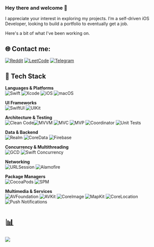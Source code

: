 ### Hey there and welcome 👋

I appreciate your interest in exploring my projects. I’m a self-driven iOS Developer, looking to build a portfolio to eventually get a job. <br/>

Here's a bit of what I've been working on.

## 🌐 Contact me:
[![Reddit](https://img.shields.io/badge/Reddit-%23FF4500.svg?style=for-the-badge&logo=Reddit&logoColor=white)](https://www.reddit.com/user/orthodoxxx_/)
[![LeetCode](https://img.shields.io/badge/LeetCode-FFA116?style=for-the-badge&logo=LeetCode&logoColor=white)](https://leetcode.com/orthodoxxx/)
[![Telegram](https://img.shields.io/badge/Telegram-2CA5E0?style=for-the-badge&logo=telegram&logoColor=white)](https://t.me/orthodoxxx03)
## 🧰 Tech Stack
**Languages & Platforms**  
![Swift](https://img.shields.io/badge/Swift-0A84FF?style=for-the-badge&logo=swift&logoColor=white)
![Xcode](https://img.shields.io/badge/Xcode-0A84FF?style=for-the-badge&logo=xcode&logoColor=white)
![iOS](https://img.shields.io/badge/iOS-0A84FF?style=for-the-badge&logo=apple&logoColor=white)
![macOS](https://img.shields.io/badge/macOS-0A84FF?style=for-the-badge&logo=apple&logoColor=white)

**UI Frameworks**  
![SwiftUI](https://img.shields.io/badge/SwiftUI-0A84FF?style=for-the-badge&logo=swift&logoColor=white)
![UIKit](https://img.shields.io/badge/UIKit-0A84FF?style=for-the-badge&logo=swift&logoColor=white)

**Architecture & Testing**  
![Clean Code](https://img.shields.io/badge/Clean_Code-00C853?style=for-the-badge&logo=leaflet&logoColor=white)![MVVM](https://img.shields.io/badge/MVVM-0A84FF?style=for-the-badge&logo=vercel&logoColor=white)
![MVC](https://img.shields.io/badge/MVC-0A84FF?style=for-the-badge&logo=vercel&logoColor=white)
![MVP](https://img.shields.io/badge/MVP-0A84FF?style=for-the-badge&logo=vercel&logoColor=white)
![Coordinator](https://img.shields.io/badge/Coordinator-0A84FF?style=for-the-badge&logo=vercel&logoColor=white)
![Unit Tests](https://img.shields.io/badge/Unit_Tests-0A84FF?style=for-the-badge&logo=xcode&logoColor=white)

**Data & Backend**  
![Realm](https://img.shields.io/badge/Realm-0A84FF?style=for-the-badge&logo=realm&logoColor=white)
![CoreData](https://img.shields.io/badge/CoreData-0A84FF?style=for-the-badge&logo=databricks&logoColor=white)
![Firebase](https://img.shields.io/badge/Firebase-0A84FF?style=for-the-badge&logo=firebase&logoColor=white)

**Concurrency & Multithreading**  
![GCD](https://img.shields.io/badge/GCD-0A84FF?style=for-the-badge&logo=fastapi&logoColor=white)
![Swift Concurrency](https://img.shields.io/badge/Swift_Concurrency-0A84FF?style=for-the-badge&logo=swift&logoColor=white)

**Networking**  
![URLSession](https://img.shields.io/badge/URLSession-0A84FF?style=for-the-badge&logo=linktree&logoColor=white)
![Alamofire](https://img.shields.io/badge/Alamofire-0A84FF?style=for-the-badge&logo=cloudflare&logoColor=white)

**Package Managers**  
![CocoaPods](https://img.shields.io/badge/CocoaPods-0A84FF?style=for-the-badge&logo=cocoapods&logoColor=white)
![SPM](https://img.shields.io/badge/SPM-0A84FF?style=for-the-badge&logo=swift&logoColor=white)

**Multimedia & Services**  
![AVFoundation](https://img.shields.io/badge/AVFoundation-0A84FF?style=for-the-badge&logo=music&logoColor=white)
![AVKit](https://img.shields.io/badge/AVKit-0A84FF?style=for-the-badge&logo=playstation&logoColor=white)
![CoreImage](https://img.shields.io/badge/CoreImage-0A84FF?style=for-the-badge&logo=adobephotoshop&logoColor=white)
![MapKit](https://img.shields.io/badge/MapKit-0A84FF?style=for-the-badge&logo=googlemaps&logoColor=white)
![CoreLocation](https://img.shields.io/badge/CoreLocation-0A84FF?style=for-the-badge&logo=compass&logoColor=white)
![Push Notifications](https://img.shields.io/badge/Push_Notifications-0A84FF?style=for-the-badge&logo=bell&logoColor=white)


# 📊 



![](https://quotes-github-readme.vercel.app/api?type=horizontal&theme=radical)



